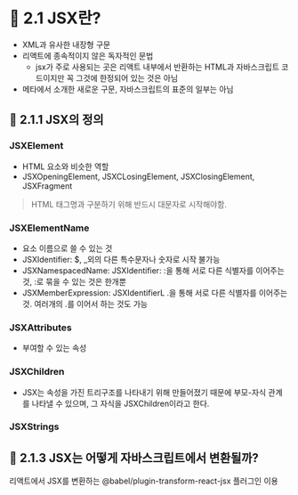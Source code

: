 # 🌟 2.1 JSX란?
- XML과 유사한 내장형 구문
- 리액트에 종속적이지 않은 독자적인 문법
  - jsx가 주로 사용되는 곳은 리액트 내부에서 반환하는 HTML과 자바스크립트 코드이지만 꼭 그것에 한정되어 있는 것은 아님
- 메타에서 소개한 새로운 구문, 자바스크립트의 표준의 일부는 아님

## 📌 2.1.1 JSX의 정의
### JSXElement
- HTML 요소와 비슷한 역할
- JSXOpeningElement, JSXCLosingElement, JSXClosingElement, JSXFragment
> HTML 태그명과 구분하기 위해 반드시 대문자로 시작해야함.

### JSXElementName
- 요소 이름으로 쓸 수 있는 것
- JSXIdentifier: $, _외의 다른 특수문자나 숫자로 시작 불가능
- JSXNamespacedName: JSXIdentifier: :을 통해 서로 다른 식별자를 이어주는 것, :로 묶을 수 있는 것은 한개뿐
- JSXMemberExpression: JSXIdentifierL .을 통해 서로 다른 식별자를 이어주는 것. 여러개의 .를 이어서 하는 것도 가능

### JSXAttributes
- 부여할 수 있는 속성

### JSXChildren
- JSX는 속성을 가진 트리구조를 나타내기 위해 만들어졌기 때문에 부모-자식 관계를 나타낼 수 있으며, 그 자식을 JSXChildren이라고 한다.

### JSXStrings

## 📌 2.1.3 JSX는 어떻게 자바스크립트에서 변환될까?
리액트에서 JSX를 변환하는 @babel/plugin-transform-react-jsx 플러그인 이용
